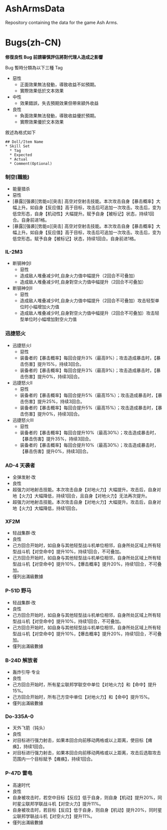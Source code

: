 # AshArmsData
Repository containing the data for the game Ash Arms.

# Bugs(zh-CN)

**修復良性 Bug 前請審慎評估將對代理人造成之影響**

Bug 暫時分類為以下三種 Tag
* 惡性
  * 正面效果無法發動，導致收益不如預期。
  * 實際效果低於文本效果
* 中性
  * 效果錯誤，失去預期效果但帶來額外收益
* 良性
  * 負面效果無法發動，導致收益優於預期。
  * 實際效果優於文本效果

敘述為格式如下
```
## Doll/Item Name
* Skill Set
  * Tag
  * Expected
  * Actual
  * Comment(Optional)
```

### 制空(職能)
* 能量猎杀
 * 惡性
 * [暴露][强袭][势能α][突击]
 高空对空射击技能。本次攻击自身【暴击概率】大幅上升。如自身【反应值】高于目标，攻击后可追加一次攻击。攻击后，变为低空形态，自身【机动性】大幅提升。赋予自身【被标记】状态，持续1回合。自身前进1格。
 * [暴露][强袭][势能α][突击]
 高空对空射击技能。本次攻击自身【暴击概率】大幅上升。如自身【反应值】高于目标，攻击后可追加一次攻击。攻击后，变为低空形态。赋予自身【被标记】状态，持续1回合。自身前进1格。

### IL-2M3
* 断钢神剑I
  * 惡性
  * 造成敌人堆叠减少时,自身火力值中幅提升（2回合不可叠加）
  * 造成敌人堆叠减少时,自身對空火力值中幅提升（2回合不可叠加）
* 断钢神剑II
  * 惡性
  * 造成敌人堆叠减少时,自身火力值中幅提升（2回合不可叠加）攻击轻型单位时小幅增加火力值
  * 造成敌人堆叠减少时,自身對空火力值中幅提升（2回合不可叠加）攻击轻型单位时小幅增加對空火力值

### 迅捷怒火
* 迅捷怒火Ⅰ
  * 惡性
  * 装备者的【暴击概率】每回合提升3%（最高9%）；攻击造成暴击时，【暴击伤害】提升15%，持续3回合。
  * 装备者的【暴击概率】每回合提升3%（最高9%）；攻击造成暴击时，【暴击伤害】提升0%，持续3回合。
* 迅捷怒火ⅠⅠ
  * 惡性
  * 装备者的【暴击概率】每回合提升5%（最高15%）；攻击造成暴击时，【暴击伤害】提升25%，持续3回合。
  * 装备者的【暴击概率】每回合提升5%（最高15%）；攻击造成暴击时，【暴击伤害】提升0%，持续3回合。
* 迅捷怒火ⅠⅠⅠ
  * 惡性
  * 装备者的【暴击概率】每回合提升10%（最高30%）；攻击造成暴击时，【暴击伤害】提升35%，持续3回合。
  * 装备者的【暴击概率】每回合提升10%（最高30%）；攻击造成暴击时，【暴击伤害】提升0%，持续3回合。

### AD-4 天袭者
* 全弹发射·改
 * 良性
 * 超强力对地射击技能。本次攻击自身【对地火力】大幅提升。攻击后，自身对地【火力】大幅降低，持续1回合，且自身【对地火力】无法再次提升。
 * 超强力对地射击技能。本次攻击自身【对地火力】大幅提升。攻击后，自身对地【火力】大幅降低，持续1回合。
 
### XF2M
* 轻战集群·改
 * 良性
 * 己方回合开始时，如自身与其他轻型战斗机单位相邻，自身所处区域上所有轻型战斗机【对空命中】提升10%，持续1回合，不可叠加。
 * 己方回合开始时，如自身与其他轻型战斗机单位相邻，自身所处区域上所有轻型战斗机【对空命中】提升10%，【爆击概率】提升20%，持续1回合，不可叠加。
 * 僅列出滿級數據

### P-51D 野马
* 轻战集群·改
 * 良性
 * 己方回合开始时，如自身与其他轻型战斗机单位相邻，自身所处区域上所有轻型战斗机【对空命中】提升10%，持续1回合，不可叠加。
 * 己方回合开始时，如自身与其他轻型战斗机单位相邻，自身所处区域上所有轻型战斗机【对空命中】提升10%，【爆击概率】提升20%，持续1回合，不可叠加。
 * 僅列出滿級數據
 
### B-24D 解放者
* 轰炸引导·专业
 * 良性
 * 己方回合开始时，所有星尘联邦学联空中单位【对地火力】和【命中】提升15%。
 * 己方回合开始时，所有己方空中单位【对地火力】和【命中】提升15%。
 * 僅列出滿級數據
 
### Do-335A-0
* 天外飞箭（钝头）
 * 良性
 * 对目标进行强力射击，如果本回合向前移动两格或以上距离，使目标【瘫痪】，持续1回合。
 * 对目标进行强力射击，如果本回合向前移动两格或以上距离，攻击后选取攻击范围内一个目标赋予【瘫痪】，持续1回合。
 
### P-47D 雷电
* 高速时代
 * 良性
 * 自身被攻击时，若空中目标【反应】低于自身，则自身【机动】提升20%，同时星尘联邦学联战斗机【对空火力】提升11%。
 * 自身被攻击时，若目标【反应】低于自身，则自身【机动】提升20%，同时星尘联邦学联战斗机【对空火力】提升11%。
 * 僅列出滿級數據
